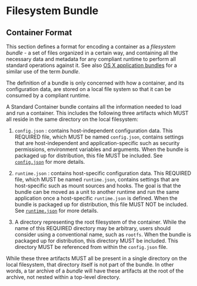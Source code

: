 # Filesystem Bundle

## Container Format

This section defines a format for encoding a container as a *filesystem bundle* - a set of files organized in a certain way, and containing all the necessary data and metadata for any compliant runtime to perform all standard operations against it.
See also [OS X application bundles](http://en.wikipedia.org/wiki/Bundle_%28OS_X%29) for a similar use of the term *bundle*.

The definition of a bundle is only concerned with how a container, and its configuration data, are stored on a local file system so that it can be consumed by a compliant runtime.

A Standard Container bundle contains all the information needed to load and run a container.
This includes the following three artifacts which MUST all reside in the same directory on the local filesystem:

1. `config.json` : contains host-independent configuration data.
This REQUIRED file, which MUST be named `config.json`, contains settings that are host-independent and application-specific such as security permissions, environment variables and arguments.
When the bundle is packaged up for distribution, this file MUST be included.
See [`config.json`](config.md) for more details.

2. `runtime.json` : contains host-specific configuration data.
This REQUIRED file, which MUST be named `runtime.json`, contains settings that are host-specific such as mount sources and hooks.
The goal is that the bundle can be moved as a unit to another runtime and run the same application once a host-specific `runtime.json` is defined.
When the bundle is packaged up for distribution, this file MUST NOT be included.
See [`runtime.json`](runtime-config.md) for more details.

3. A directory representing the root filesystem of the container.
While the name of this REQUIRED directory may be arbitrary, users should consider using a conventional name, such as `rootfs`.
When the bundle is packaged up for distribution, this directory MUST be included.
This directory MUST be referenced from within the `config.json` file.

While these three artifacts MUST all be present in a single directory on the local filesystem, that directory itself is not part of the bundle.
In other words, a tar archive of a *bundle* will have these artifacts at the root of the archive, not nested within a top-level directory.
